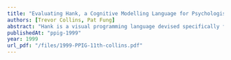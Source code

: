 ```yaml
---
title: "Evaluating Hank, a Cognitive Modelling Language for Psychologists"
authors: [Trevor Collins, Pat Fung]
abstract: "Hank is a visual programming language devised specifically for the use of cognitive psychologists rather than computer programmers. This paper introduces an eighteen month evaluation project on the use of Hank. This project began on November the 1st 1998, the initial findings and planned evaluation programme will be presented at the workshop in January."
publishedAt: "ppig-1999"
year: 1999
url_pdf: "/files/1999-PPIG-11th-collins.pdf"
---
```

